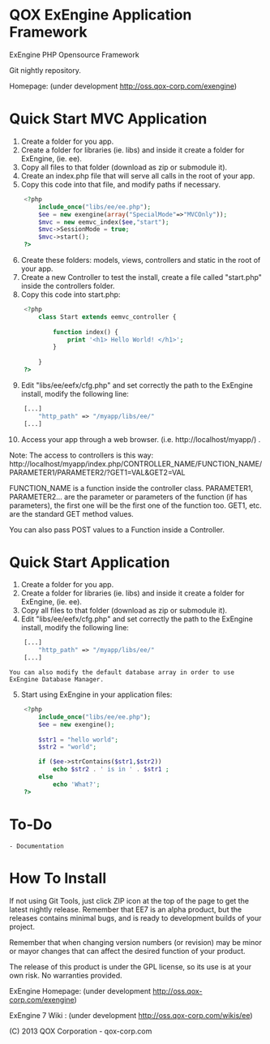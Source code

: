 QOX ExEngine Application Framework
==================================

ExEngine PHP Opensource Framework

Git nightly repository.

Homepage: (under development http://oss.qox-corp.com/exengine)
 
Quick Start MVC Application
===========================

1. Create a folder for you app.
2. Create a folder for libraries (ie. libs) and inside it create a folder for ExEngine, (ie. ee).
3. Copy all files to that folder (download as zip or submodule it).
4. Create an index.php file that will serve all calls in the root of your app.
5. Copy this code into that file, and modify paths if necessary.

```php
	<?php
		include_once("libs/ee/ee.php");
		$ee = new exengine(array("SpecialMode"=>"MVCOnly"));
		$mvc = new eemvc_index($ee,"start");
		$mvc->SessionMode = true;
		$mvc->start();
	?>
```

6. Create these folders: models, views, controllers and static in the root of your app.
7. Create a new Controller to test the install, create a file called "start.php" inside the controllers folder.
8. Copy this code into start.php:
```php
	<?php
		class Start extends eemvc_controller {
			
			function index() {
				print '<h1> Hello World! </h1>';
			}
		
		}
	?>
```
9. Edit "libs/ee/eefx/cfg.php" and set correctly the path to the ExEngine install, modify the following line:
```php
	[...]
		"http_path" => "/myapp/libs/ee/"
	[...]
```
10. Access your app through a web browser. (i.e. http://localhost/myapp/) .

Note: The access to controllers is this way:
http://localhost/myapp/index.php/CONTROLLER_NAME/FUNCTION_NAME/PARAMETER1/PARAMETER2/?GET1=VAL&GET2=VAL

FUNCTION_NAME is a function inside the controller class.
PARAMETER1, PARAMETER2... are the parameter or parameters of the function (if has parameters), the first one will be the first one of the function too.
GET1, etc. are the standard GET method values.

You can also pass POST values to a Function inside a Controller.
	
Quick Start Application
=======================
1. Create a folder for you app.
2. Create a folder for libraries (ie. libs) and inside it create a folder for ExEngine, (ie. ee).
3. Copy all files to that folder (download as zip or submodule it).
4. Edit "libs/ee/eefx/cfg.php" and set correctly the path to the ExEngine install, modify the following line:
```php
	[...]
		"http_path" => "/myapp/libs/ee/"
	[...]
```
	You can also modify the default database array in order to use ExEngine Database Manager.
5. Start using ExEngine in your application files:
```php
	<?php
		include_once("libs/ee/ee.php");
		$ee = new exengine();
		
		$str1 = "hello world";
		$str2 = "world";

		if ($ee->strContains($str1,$str2))
			echo $str2 . ' is in ' . $str1 ;
		else
			echo 'What?';
	?>
```

To-Do
=====
	- Documentation

How To Install
==============

If not using Git Tools, just click ZIP icon at the top of the page to get the latest nightly release.
Remember that EE7 is an alpha product, but the releases contains minimal bugs, and is ready to development builds of your project.

Remember that when changing version numbers (or revision) may be minor or mayor changes that can affect the desired function of your product.

The release of this product is under the GPL license, so its use is at your own risk. No warranties provided.

ExEngine Homepage: (under development  http://oss.qox-corp.com/exengine)

ExEngine 7 Wiki  : (under development  http://oss.qox-corp.com/wikis/ee)

(C) 2013 QOX Corporation - qox-corp.com